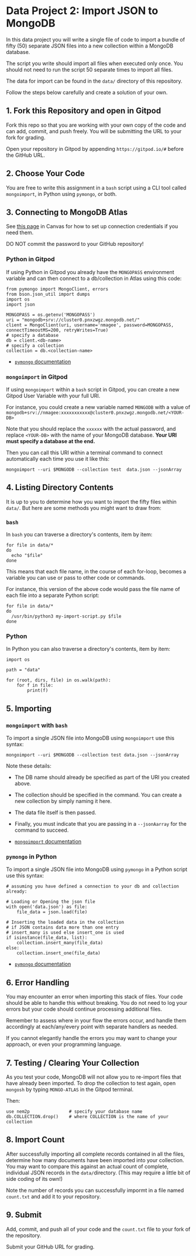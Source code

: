# Data Project 2: Import JSON to MongoDB

In this data project you will write a single file of code to import a bundle of fifty (50) separate JSON files into a new collection within a MongoDB database.

The script you write should import all files when executed only once. You should not need to run the script 50 separate times to import all files.

The data for import can be found in the `data/` directory of this repository.

Follow the steps below carefully and create a solution of your own.

## 1. Fork this Repository and open in Gitpod

Fork this repo so that you are working with your own copy of the code and can add, commit, and push freely. You will be submitting the URL to your fork for grading.

Open your repository in Gitpod by appending `https://gitpod.io/#` before the GitHub URL.

## 2. Choose Your Code

You are free to write this assignment in a `bash` script using a CLI tool called `mongoimport`, in Python using `pymongo`,
or both.

## 3. Connecting to MongoDB Atlas

See [this page](https://canvas.its.virginia.edu/courses/105117/pages/mongodb-credentials) in Canvas for how to set up connection credentials if you need them.

DO NOT commit the password to your GitHub repository!

### Python in Gitpod

If using Python in Gitpod you already have the `MONGOPASS` environment variable and can then connect to a db/collection in Atlas using this code:

```
from pymongo import MongoClient, errors
from bson.json_util import dumps
import os
import json

MONGOPASS = os.getenv('MONGOPASS')
uri = "mongodb+srv://cluster0.pnxzwgz.mongodb.net/"
client = MongoClient(uri, username='nmagee', password=MONGOPASS, connectTimeoutMS=200, retryWrites=True)
# specify a database
db = client.<db-name>
# specify a collection
collection = db.<collection-name>
```

- [`pymongo` documentation](https://pymongo.readthedocs.io/en/stable/)


### `mongoimport` in Gitpod

If using `mongoimport` within a `bash` script in Gitpod, you can create a new Gitpod User Variable with your full URI.

For instance, you could create a new variable named `MONGODB` with a value of `mongodb+srv://nmagee:xxxxxxxxxxx@cluster0.pnxzwgz.mongodb.net/<YOUR-DB>`

Note that you should replace the `xxxxxx` with the actual password, and replace `<YOUR-DB>` with the name of your MongoDB database. **Your URI must specify a database at the end.**

Then you can call this URI within a terminal command to connect automatically each time you use it like this:

```
mongoimport --uri $MONGODB --collection test  data.json --jsonArray
```

## 4. Listing Directory Contents

It is up to you to determine how you want to import the fifty files within `data/`. But here are some methods you might want to draw from:

### `bash`

In `bash` you can traverse a directory's contents, item by item:

```
for file in data/*
do
  echo "$file"
done
```

This means that each file name, in the course of each for-loop, becomes a variable you can use or pass to other code or commands.

For instance, this version of the above code would pass the file name of each file into a separate Python script:

```
for file in data/*
do
  /usr/bin/python3 my-import-script.py $file
done
```

### Python

In Python you can also traverse a directory's contents, item by item:

```
import os

path = "data"

for (root, dirs, file) in os.walk(path):
    for f in file:
        print(f)
```

## 5. Importing

### `mongoimport` with `bash`

To import a single JSON file into MongoDB using `mongoimport` use this syntax:

```
mongoimport --uri $MONGODB --collection test data.json --jsonArray
```

Note these details:

- The DB name should already be specified as part of the URI you created above.
- The collection should be specified in the command. You can create a new collection by simply naming it here.
- The data file itself is then passed.
- Finally, you must indicate that you are passing in a `--jsonAarray` for the command to succeed.

- [`mongoimport` documentation](https://www.mongodb.com/docs/database-tools/mongoimport/)

### `pymongo` in Python

To import a single JSON file into MongoDB using `pymongo` in a Python script use this syntax:

```
# assuming you have defined a connection to your db and collection already:

# Loading or Opening the json file
with open('data.json') as file:
    file_data = json.load(file)
     
# Inserting the loaded data in the collection
# if JSON contains data more than one entry
# insert_many is used else insert_one is used
if isinstance(file_data, list):
    collection.insert_many(file_data)  
else:
    collection.insert_one(file_data)
```

- [`pymongo` documentation](https://pymongo.readthedocs.io/en/stable/)


## 6. Error Handling

You may encounter an error when importing this stack of files. Your code should be able to handle this without breaking. You do not need to log your errors but your code should continue processing additional files.

Remember to assess where in your flow the errors occur, and handle them accordingly at each/any/every point with separate handlers as needed.

If you cannot elegantly handle the errors you may want to change your approach, or even your programming language.

## 7. Testing / Clearing Your Collection

As you test your code, MongoDB will not allow you to re-import files that have already been imported. To drop the collection to test again, open `mongosh` by typing `MONGO-ATLAS` in the Gitpod terminal.

Then:
```
use nem2p               # specify your database name
db.COLLECTION.drop()    # where COLLECTION is the name of your collection
```

## 8. Import Count

After successfully importing all complete records contained in all the files, determine how many documents have been imported into your collection. You may want to compare this against an actual count of complete, individual JSON records in the `data/`directory. (This may require a little bit of side coding of its own!)

Note the number of records you can successfully impormt in a file named `count.txt` and add it to your repository.

## 9. Submit

Add, commit, and push all of your code and the `count.txt` file to your fork of the repository.

Submit your GitHub URL for grading.